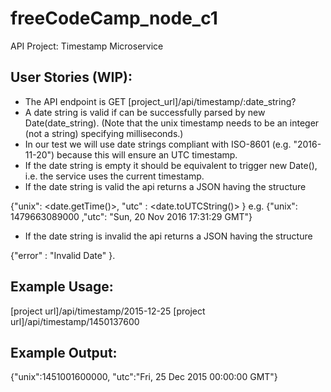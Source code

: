 # freeCodeCamp_node_c1
API Project: Timestamp Microservice

## User Stories (WIP):
- The API endpoint is GET [project_url]/api/timestamp/:date_string?
- A date string is valid if can be successfully parsed by new Date(date_string). (Note that the unix timestamp needs to be an integer (not a string) specifying milliseconds.)
- In our test we will use date strings compliant with ISO-8601 (e.g. "2016-11-20") because this will ensure an UTC timestamp.
- If the date string is empty it should be equivalent to trigger new Date(), i.e. the service uses the current timestamp.
- If the date string is valid the api returns a JSON having the structure

{"unix": <date.getTime()>, "utc" : <date.toUTCString()> }
e.g. {"unix": 1479663089000 ,"utc": "Sun, 20 Nov 2016 17:31:29 GMT"}

- If the date string is invalid the api returns a JSON having the structure 

{"error" : "Invalid Date" }.

## Example Usage:

[project url]/api/timestamp/2015-12-25
[project url]/api/timestamp/1450137600

## Example Output:
{"unix":1451001600000, "utc":"Fri, 25 Dec 2015 00:00:00 GMT"}
